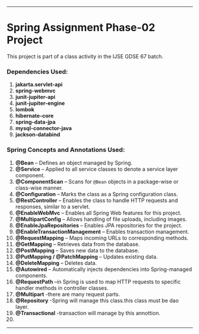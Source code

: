 

---

# Spring Assignment Phase-02 Project <br>

This project is part of a class activity in the IJSE GDSE 67 batch. <br>

### Dependencies Used:
1. **jakarta.servlet-api**
2. **spring-webmvc**
3. **junit-jupiter-api**
4. **junit-jupiter-engine**
5. **lombok**
6. **hibernate-core**
7. **spring-data-jpa**
8. **mysql-connector-java**
9. **jackson-databind**

### Spring Concepts and Annotations Used:
1. **@Bean** – Defines an object managed by Spring.
2. **@Service** – Applied to all service classes to denote a service layer component.
3. **@ComponentScan** – Scans for `@Bean` objects in a package-wise or class-wise manner.
4. **@Configuration** – Marks the class as a Spring configuration class.
5. **@RestController** – Enables the class to handle HTTP requests and responses, similar to a servlet.
6. **@EnableWebMvc** – Enables all Spring Web features for this project.
7. **@MultipartConfig** – Allows handling of file uploads, including images.
8. **@EnableJpaRepositories** – Enables JPA repositories for the project.
9. **@EnableTransactionManagement** – Enables transaction management.
10. **@RequestMapping** – Maps incoming URLs to corresponding methods.
11. **@GetMapping** – Retrieves data from the database.
12. **@PostMapping** – Saves new data to the database.
13. **@PutMapping / @PatchMapping** – Updates existing data.
14. **@DeleteMapping** – Deletes data.
15. **@Autowired** – Automatically injects dependencies into Spring-managed components.
16. **@RequestPath** –in Spring is used to map HTTP requests to specific handler methods in controller classes.
17. **@Multipart** -there are many request parts.
18. **@Repository** -Spring will manage this class.this class must be dao layer.
19. **@Transactional** -transaction will manage by this annottion.
20. 

---


